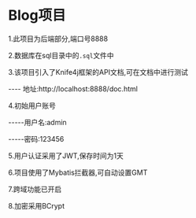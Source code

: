 # Blog项目

1.此项目为后端部分,端口号8888

2.数据库在sql目录中的`.sql`文件中

3.该项目引入了Knife4j框架的API文档,可在文档中进行测试

---- 地址:http://localhost:8888/doc.html

4.初始用户账号

-----用户名:admin

-----密码:123456

5.用户认证采用了JWT,保存时间为1天

6.项目使用了Mybatis拦截器,可自动设置GMT

7.跨域功能已开启

8.加密采用BCrypt